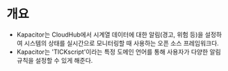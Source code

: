 # 개요
* Kapacitor는 CloudHub에서 시계열 데이터에 대한 알림(경고, 위험 등)을 설정하여 시스템의 상태를 실시간으로 모니터링할 때 사용하는 오픈 소스 프레임워크다.
* Kapacitor는 'TICKscript'이라는 특정 도메인 언어를 통해 사용자가 다양한 알림 규칙을 설정할 수 있게 해준다. 
